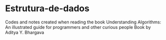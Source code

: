 # Estrutura-de-dados

Codes and notes created when reading the book Understanding Algorithms: An illustrated guide for programmers and other curious people Book by Aditya Y. Bhargava

